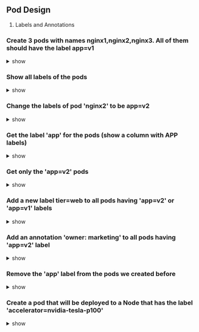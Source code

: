 ## Pod Design

1. Labels and Annotations

### Create 3 pods with names nginx1,nginx2,nginx3. All of them should have the label app=v1

<details> <summary> show </summary>

```bash
kubectl run nginx1 --image=nginx --restart=Never --labels=app=v1

kubectl run nginx2 --image=nginx --restart=Never --labels=app=v1

kubectl run nginx3 --image=nginx --restart=Never --labels=app=v1


# or,
for i in `seq 1 3` ; do kubectl run nginx$i --image=nginx --restart=Never -l app=v1 ; done
```

</details>

### Show all labels of the pods

<details> <summary> show </summary>

```bash
kubectl get po --show-labels
```

```bash
NAME     READY   STATUS    RESTARTS   AGE     LABELS
nginx1   1/1     Running   0          3m26s   app=v1
nginx2   1/1     Running   0          3m21s   app=v1
nginx3   1/1     Running   0          3m17s   app=v1
```

</details>

### Change the labels of pod 'nginx2' to be app=v2

<details> <summary> show </summary>

```bash
kubectl label po nginx2 app=v2 --overwrite
```

```bash
kubectl get po --show-labels

NAME     READY   STATUS    RESTARTS   AGE     LABELS
nginx1   1/1     Running   0          5m59s   app=v1
nginx2   1/1     Running   0          5m54s   app=v2
nginx3   1/1     Running   0          5m50s   app=v1
```

</details>

### Get the label 'app' for the pods (show a column with APP labels)

<details> <summary> show </summary>

```bash
kubectl get po -L app

or 

kubectl get po --label-columns=app

or

kubectl get po --label-columns app
```

</details>

### Get only the 'app=v2' pods

<details> <summary> show </summary>

```bash
kubectl get po -l app=v2

or

kubectl get po -l 'app in (v2)'

or

kubectl get po --selector=app=v2
```

</details>

### Add a new label tier=web to all pods having 'app=v2' or 'app=v1' labels

<details> <summary> show </summary>

```bash
kubectl label po -l "app in(v1,v2)" tier=web
```

```bash
kubectl get po --show-labels 

NAME     READY   STATUS    RESTARTS   AGE   LABELS
nginx1   1/1     Running   0          14m   app=v1,tier=web
nginx2   1/1     Running   0          13m   app=v2,tier=web
nginx3   1/1     Running   0          13m   app=v1,tier=web
```

</details>

### Add an annotation 'owner: marketing' to all pods having 'app=v2' label

<details> <summary> show </summary>

```bash
kubectl annotate po -l app=v2 owner=marketing
```

```bash
kubectl get po -l app=v2

NAME     READY   STATUS    RESTARTS   AGE
nginx2   1/1     Running   0          17m
```

```bash
Name:             nginx2
Namespace:        default
Priority:         0
Service Account:  default
Node:             minikube/192.168.49.2
Start Time:       Sat, 25 Mar 2023 09:45:55 +0530
Labels:           app=v2
                  tier=web
Annotations:      owner: marketing
Status:           Running
IP:               172.17.0.4
IPs:
  IP:  172.17.0.4
Containers:
  nginx2:
    Container ID:   docker://df2f191b8d0c5a1dc386c8d3eb8d9ce61907a4f588f4612dd462fd2799562c2d
    Image:          nginx
    Image ID:       docker-pullable://nginx@sha256:f4e3b6489888647ce1834b601c6c06b9f8c03dee6e097e13ed3e28c01ea3ac8c
    Port:           <none>
    Host Port:      <none>
    State:          Running
      Started:      Sat, 25 Mar 2023 09:46:00 +0530
    Ready:          True
    Restart Count:  0
    Environment:    <none>
    Mounts:
      /var/run/secrets/kubernetes.io/serviceaccount from kube-api-access-tzzx7 (ro)
Conditions:
  Type              Status
  Initialized       True 
  Ready             True 
  ContainersReady   True 
  PodScheduled      True 
Volumes:
  kube-api-access-tzzx7:
    Type:                    Projected (a volume that contains injected data from multiple sources)
    TokenExpirationSeconds:  3607
    ConfigMapName:           kube-root-ca.crt
    ConfigMapOptional:       <nil>
    DownwardAPI:             true
QoS Class:                   BestEffort
Node-Selectors:              <none>
Tolerations:                 node.kubernetes.io/not-ready:NoExecute op=Exists for 300s
                             node.kubernetes.io/unreachable:NoExecute op=Exists for 300s
Events:
  Type    Reason     Age   From               Message
  ----    ------     ----  ----               -------
  Normal  Scheduled  17m   default-scheduler  Successfully assigned default/nginx2 to minikube
  Normal  Pulling    17m   kubelet            Pulling image "nginx"
  Normal  Pulled     17m   kubelet            Successfully pulled image "nginx" in 4.308765496s
  Normal  Created    17m   kubelet            Created container nginx2
  Normal  Started    17m   kubelet            Started container nginx2
```

</details>

### Remove the 'app' label from the pods we created before

<details> <summary> show </summary>

```bash
kubectl label po nginx1 nginx2 nginx3 app-
# or
kubectl label po nginx{1..3} app-
# or
kubectl label po -l app app-
```

</details>


### Create a pod that will be deployed to a Node that has the label 'accelerator=nvidia-tesla-p100'

<details> <summary> show </summary>

Before new node selector add
```bash
kubectl get nodes --show-labels

NAME       STATUS   ROLES           AGE   VERSION   LABELS
minikube   Ready    control-plane   34m   v1.24.3   beta.kubernetes.io/arch=amd64,beta.kubernetes.io/os=linux,kubernetes.io/arch=amd64,kubernetes.io/hostname=minikube,kubernetes.io/os=linux,minikube.k8s.io/commit=62e108c3dfdec8029a890ad6d8ef96b6461426dc,minikube.k8s.io/name=minikube,minikube.k8s.io/primary=true,minikube.k8s.io/updated_at=2023_03_25T09_35_59_0700,minikube.k8s.io/version=v1.26.1,node-role.kubernetes.io/control-plane=,node.kubernetes.io/exclude-from-external-load-balancers=
```

New node selctor add
```bash
kubectl label nodes minikube accelerator=nvidia-tesla-p100
```

After new node selector add
```bash
kubectl get nodes --show-labels

NAME       STATUS   ROLES           AGE   VERSION   LABELS
minikube   Ready    control-plane   35m   v1.24.3   accelerator=nvidia-tesla-p100,beta.kubernetes.io/arch=amd64,beta.kubernetes.io/os=linux,kubernetes.io/arch=amd64,kubernetes.io/hostname=minikube,kubernetes.io/os=linux,minikube.k8s.io/commit=62e108c3dfdec8029a890ad6d8ef96b6461426dc,minikube.k8s.io/name=minikube,minikube.k8s.io/primary=true,minikube.k8s.io/updated_at=2023_03_25T09_35_59_0700,minikube.k8s.io/version=v1.26.1,node-role.kubernetes.io/control-plane=,node.kubernetes.io/exclude-from-external-load-balancers=
```

create new pod
```bash
kubectl run nginx4 --image=nginx --restart=Never --dry-run=client -o yaml > node-selector.yaml
```

Update pod to schedule pod in specific node
```bash
apiVersion: v1
kind: Pod
metadata:
  creationTimestamp: null
  labels:
    run: nginx4
  name: nginx4
spec:
  containers:
  - image: nginx
    name: nginx4
    resources: {}
  dnsPolicy: ClusterFirst
  restartPolicy: Never
  
  nodeSelector:
    accelerator: nvidia-tesla-p100
status: {}
```

or using node affinity
```bash
apiVersion: v1
kind: Pod
metadata:
  name: affinity-pod
spec:
  affinity:
    nodeAffinity:
      requiredDuringSchedulingIgnoredDuringExecution:
        nodeSelectorTerms:
        - matchExpressions:
          - key: accelerator
            operator: In
            values:
            - nvidia-tesla-p100
  containers:
  - image: nginx
    name: nginx4
    resources: {}
  dnsPolicy: ClusterFirst
  restartPolicy: Never
```

</details>